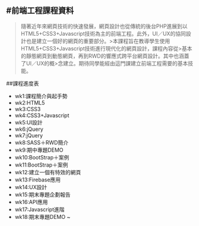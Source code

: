 #前端工程課程資料
----
>隨著近年來網頁技術的快速發展，網頁設計也從傳統的後台PHP進展到以HTML5+CSS3+Javascript技術為主的前端工程。此外，UI／UX的協同設計也是建立一個好的網頁的重要部分。>本課程旨在教導學生使用HTML5+CSS3+Javascript技術進行現代化的網頁設計，課程內容從>基本的靜態網頁到動態網頁，再到RWD的響應式跨平台網頁設計。其中也涵蓋了UI／UX的概>念建立。期待同學能經由這門課建立前端工程需要的基本技能。

##課程進度表
- wk1:課程簡介與起手勢
- wk2:HTML5
- wk3:CSS3
- wk4:CSS3+Javascript
- wk5:UI設計
- wk6:jQuery
- wk7:jQuery
- wk8:SASS＋RWD簡介
- wk9:期中專題DEMO
- wk10:BootStrap＋案例
- wk11:BootStrap＋案例
- wk12:建立一個有特效的網頁
- wk13:Firebase應用
- wk14:UX設計
- wk15:期末專題企劃報告
- wk16:API應用
- wk17:Javascript進階
- wk18:期末專題DEMO
~                  
